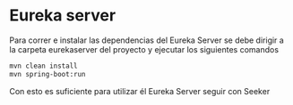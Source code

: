 # Eureka server

Para correr e instalar las dependencias del Eureka Server se debe dirigir a la carpeta eurekaserver del proyecto y ejecutar los siguientes comandos

```bash
mvn clean install
mvn spring-boot:run
```

Con esto es suficiente para utilizar él Eureka Server seguir con Seeker
